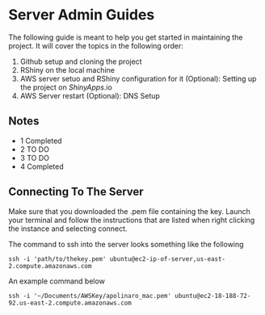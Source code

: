 # Server Admin Guides

The following guide is meant to help you get started in maintaining the project. It will cover the topics in the following order:

1. Github setup and cloning the project
2. RShiny on the local machine
3. AWS server setuo and RShiny configuration for it
	(Optional): Setting up the project on _ShinyApps_.io
4. AWS Server restart
	(Optional): DNS Setup


## Notes
- 1 Completed
- 2 TO DO
- 3 TO DO
- 4 Completed

## Connecting To The Server

Make sure that you downloaded the .pem file containing the key. Launch your terminal and follow the instructions that are listed when right clicking the instance and selecting connect.

The command to ssh into the server looks something like the following

	ssh -i 'path/to/thekey.pem' ubuntu@ec2-ip-of-server,us-east-2.compute.amazonaws.com

An example command below

	ssh -i '~/Documents/AWSKey/apolinaro_mac.pem' ubuntu@ec2-18-188-72-92.us-east-2.compute.amazonaws.com


